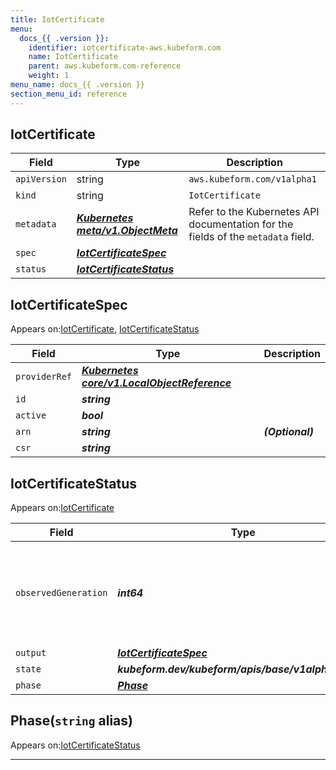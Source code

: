 ```yaml
---
title: IotCertificate
menu:
  docs_{{ .version }}:
    identifier: iotcertificate-aws.kubeform.com
    name: IotCertificate
    parent: aws.kubeform.com-reference
    weight: 1
menu_name: docs_{{ .version }}
section_menu_id: reference
---
```


## IotCertificate
| Field | Type | Description |
| ------ | ----- | ----------- |
| `apiVersion` | string | `aws.kubeform.com/v1alpha1` |
|    `kind` | string | `IotCertificate` |
| `metadata` | ***[Kubernetes meta/v1.ObjectMeta](https://kubernetes.io/docs/reference/generated/kubernetes-api/v1.13/#objectmeta-v1-meta)***|Refer to the Kubernetes API documentation for the fields of the `metadata` field.|
| `spec` | ***[IotCertificateSpec](#iotcertificatespec)***||
| `status` | ***[IotCertificateStatus](#iotcertificatestatus)***||
## IotCertificateSpec

Appears on:[IotCertificate](#iotcertificate), [IotCertificateStatus](#iotcertificatestatus)

| Field | Type | Description |
| ------ | ----- | ----------- |
| `providerRef` | ***[Kubernetes core/v1.LocalObjectReference](https://kubernetes.io/docs/reference/generated/kubernetes-api/v1.13/#localobjectreference-v1-core)***||
| `id` | ***string***||
| `active` | ***bool***||
| `arn` | ***string***| ***(Optional)*** |
| `csr` | ***string***||
## IotCertificateStatus

Appears on:[IotCertificate](#iotcertificate)

| Field | Type | Description |
| ------ | ----- | ----------- |
| `observedGeneration` | ***int64***| ***(Optional)*** Resource generation, which is updated on mutation by the API Server.|
| `output` | ***[IotCertificateSpec](#iotcertificatespec)***| ***(Optional)*** |
| `state` | ***kubeform.dev/kubeform/apis/base/v1alpha1.State***| ***(Optional)*** |
| `phase` | ***[Phase](#phase)***| ***(Optional)*** |
## Phase(`string` alias)

Appears on:[IotCertificateStatus](#iotcertificatestatus)

---
